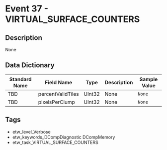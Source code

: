 # Event 37 - VIRTUAL_SURFACE_COUNTERS

## Description
None

## Data Dictionary
|Standard Name|Field Name|Type|Description|Sample Value|
|---|---|---|---|---|
|TBD|percentValidTiles|UInt32|None|`None`|
|TBD|pixelsPerClump|UInt32|None|`None`|

## Tags
* etw_level_Verbose
* etw_keywords_DCompDiagnostic DCompMemory
* etw_task_VIRTUAL_SURFACE_COUNTERS